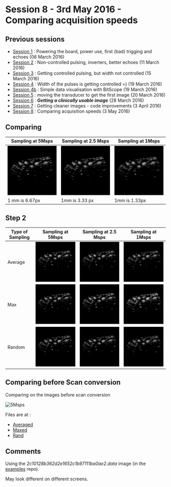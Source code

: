 # Session 8 - 3rd May 2016 - Comparing acquisition speeds

## Previous sessions

- [Session 1](/worklog/Session_1.md) : Powering the board, power use, first (bad) trigging and echoes (06 March 2016)
- [Session 2](/worklog/Session_2.md) : Non-controlled pulsing, inverters, better echoes (11 March 2016)
- [Session 3](/worklog/Session_3.md) : Getting controlled pulsing, but width not controlled (15 March 2016)
- [Session 4](/worklog/Session_4.md) : Width of the pulses is getting controlled =) (19 March 2016)
- [Session 4b](/worklog/Session_4b.md) : Simple data visualisation with BitScope (19 March 2016)
- [Session 5](/worklog/Session_5.md) : moving the transducer to get the first image (20 March 2016)
- [Session 6](/worklog/Session_6.md) : ***Getting a clinically usable image*** (28 March 2016)
- [Session 7](/worklog/Session_7.md) : Getting cleaner images - code improvements  (3 April 2016)
- [Session 8](/worklog/Session_8.md) : Comparing acquisition speeds (3 May 2016)

## Comparing

|Sampling at 5Msps|Sampling at 2.5 Msps|Sampling at 1Msps|
|----|----|----|
|![5Msps](/worklog/Images/Session_8/2c10128b362d2e1652c1b97111ba0ae2.data-DEC1-SC-4T.normalized_zoom.png)|![2.5Msps](/worklog/Images/Session_8/2c10128b362d2e1652c1b97111ba0ae2.data-DEC2-SC-4T.normalized_zoom.png)|![1Msps](/worklog/Images/Session_8/2c10128b362d2e1652c1b97111ba0ae2.data-DEC5-SC-4T.normalized_zoom.png)|
| 1 mm is 6.67px | 1mm is 3.33 px| 1mm is 1.33px|

## Step 2

|Type of Sampling|Sampling at 5Msps|Sampling at 2.5 Msps|Sampling at 1Msps|
|---|----|----|----|
|Average|![5Msps](/worklog/Images/Session_8/source_files/normalized/2c10128b362d2e1652c1b97111ba0ae2.data-DEC1-SC-4T.normalized_zoom.png)|![2.5Msps](/worklog/Images/Session_8/source_files/normalized/2c10128b362d2e1652c1b97111ba0ae2.data-DEC2-SC-4T-averaged.normalized_zoom.png)|![1Msps](/worklog/Images/Session_8/source_files/normalized/2c10128b362d2e1652c1b97111ba0ae2.data-DEC5-SC-4T-averaged.normalized_zoom.png)|
|Max|![5Msps](/worklog/Images/Session_8/source_files/normalized/2c10128b362d2e1652c1b97111ba0ae2.data-DEC1-SC-4T.normalized_zoom.png)|![2.5Msps](/worklog/Images/Session_8/source_files/normalized/2c10128b362d2e1652c1b97111ba0ae2.data-DEC2-SC-4T-max.normalized_zoom.png)|![1Msps](/worklog/Images/Session_8/source_files/normalized/2c10128b362d2e1652c1b97111ba0ae2.data-DEC5-SC-4T-max.normalized_zoom.png)|
|Random|![5Msps](/worklog/Images/Session_8/source_files/normalized/2c10128b362d2e1652c1b97111ba0ae2.data-DEC1-SC-4T.normalized_zoom.png)|![2.5Msps](/worklog/Images/Session_8/source_files/normalized/2c10128b362d2e1652c1b97111ba0ae2.data-DEC2-SC-4T-rand.normalized_zoom.png)|![1Msps](/worklog/Images/Session_8/source_files/normalized/2c10128b362d2e1652c1b97111ba0ae2.data-DEC5-SC-4T-rand.normalized_zoom.png)|

## Comparing before Scan conversion

Comparing on the images before scan conversion

![5Msps](/worklog/Images/Session_8/source_files/2c10128b362d2e1652c1b97111ba0ae2.data-DEC5-comparing-raw)

Files are at :
* [Averaged](/worklog/Images/Session_8/source_files/2c10128b362d2e1652c1b97111ba0ae2.data-DEC5-SC-4T-averaged.png)
* [Maxed](/worklog/Images/Session_8/source_files/2c10128b362d2e1652c1b97111ba0ae2.data-DEC5-max.png)
* [Rand](/worklog/Images/Session_8/source_files/2c10128b362d2e1652c1b97111ba0ae2.data-DEC5-rand.png)


## Comments

Using the _2c10128b362d2e1652c1b97111ba0ae2.data_ image (in the [examples](/software/examples/) repo).

May look different on different screens.


